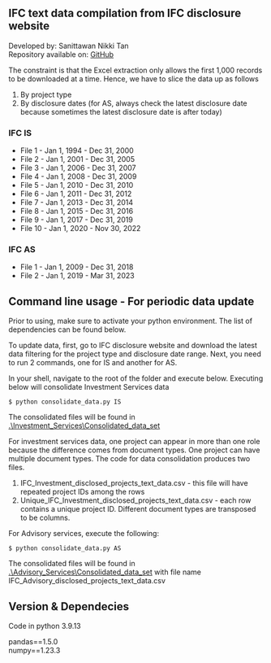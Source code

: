 ## IFC text data compilation from IFC disclosure website

Developed by: Sanittawan Nikki Tan  
Repository available on: [GitHub](https://github.com/sanittawan/IFC_disclosed_project_data)   

The constraint is that the Excel extraction only allows the first 1,000 records to be downloaded at a time. Hence, we have to slice the data up as follows

1. By project type
2. By disclosure dates (for AS, always check the latest disclosure date because sometimes the latest disclosure date is after today)

### IFC IS
- File 1 - Jan 1, 1994 - Dec 31, 2000
- File 2 - Jan 1, 2001 - Dec 31, 2005
- File 3 - Jan 1, 2006 - Dec 31, 2007
- File 4 - Jan 1, 2008 - Dec 31, 2009
- File 5 - Jan 1, 2010 - Dec 31, 2010
- File 6 - Jan 1, 2011 - Dec 31, 2012
- File 7 - Jan 1, 2013 - Dec 31, 2014
- File 8 - Jan 1, 2015 - Dec 31, 2016
- File 9 - Jan 1, 2017 - Dec 31, 2019
- File 10 - Jan 1, 2020 - Nov 30, 2022

### IFC AS
- File 1 - Jan 1, 2009 - Dec 31, 2018
- File 2 - Jan 1, 2019 - Mar 31, 2023

## Command line usage - For periodic data update

Prior to using, make sure to activate your python environment. The list of dependencies can be found below.

To update data, first, go to IFC disclosure website and download the latest data filtering for the project type and disclosure date range. Next, you need to run 2 commands, one for IS and another for AS.

In your shell, navigate to the root of the folder and execute below. Executing below will consolidate Investment Services data

```
$ python consolidate_data.py IS
```

The consolidated files will be found in [.\Investment_Services\Consolidated_data_set](https://github.com/sanittawan/IFC_disclosed_project_data/tree/main/Investment_Services/Consolidated_data_set)

For investment services data, one project can appear in more than one role because the difference comes from document types. One project can have multiple document types. The code for data consolidation produces two files.
1. <date> IFC_Investment_disclosed_projects_text_data.csv - this file will have repeated project IDs among the rows
2. <date> Unique_IFC_Investment_disclosed_projects_text_data.csv - each row contains a unique project ID. Different document types are transposed to be columns.

For Advisory services, execute the following:

```
$ python consolidate_data.py AS
```

The consolidated files will be found in [.\Advisory_Services\Consolidated_data_set](https://github.com/sanittawan/IFC_disclosed_project_data/tree/main/Advisory_Services/Consolidated_data_set) with file name <date> IFC_Advisory_disclosed_projects_text_data.csv

## Version & Dependecies

Code in python 3.9.13

pandas==1.5.0  
numpy==1.23.3
